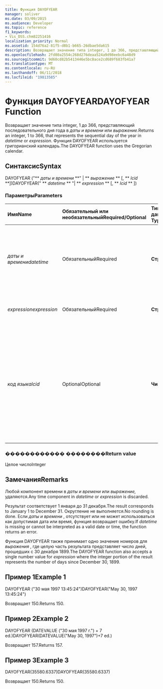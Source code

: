 ```yaml
---
title: Функция DAYOFYEAR
manager: soliver
ms.date: 03/09/2015
ms.audience: Developer
ms.topic: reference
f1_keywords:
- Vis_DSS.chm82251416
localization_priority: Normal
ms.assetid: 154d76a2-81f5-d8b1-b665-26dbae5da615
description: Возвращает значение типа integer, 1 до 366, представляющий последовательного дня года в даты и времени или выражение. Функция DAYOFYEAR используется григорианский календарь.
ms.openlocfilehash: 2fd80a2554c268d276deaa524a9d98eebc6a48d9
ms.sourcegitcommit: 9d60cd82b5413446e5bc8ace2cd689f683fb41a7
ms.translationtype: MT
ms.contentlocale: ru-RU
ms.lasthandoff: 06/11/2018
ms.locfileid: "19813585"
---
```

# <a name="dayofyear-function"></a><span data-ttu-id="6c3a0-104">Функция DAYOFYEAR</span><span class="sxs-lookup"><span data-stu-id="6c3a0-104">DAYOFYEAR Function</span></span>

<span data-ttu-id="6c3a0-105">Возвращает значение типа integer, 1 до 366, представляющий последовательного дня года в _даты и времени_ или _выражение_.</span><span class="sxs-lookup"><span data-stu-id="6c3a0-105">Returns an integer, 1 to 366, that represents the sequential day of the year in  _datetime_ or  _expression_.</span></span> <span data-ttu-id="6c3a0-106">Функция DAYOFYEAR используется григорианский календарь.</span><span class="sxs-lookup"><span data-stu-id="6c3a0-106">The DAYOFYEAR function uses the Gregorian calendar.</span></span>
  
## <a name="syntax"></a><span data-ttu-id="6c3a0-107">Синтаксис</span><span class="sxs-lookup"><span data-stu-id="6c3a0-107">Syntax</span></span>

<span data-ttu-id="6c3a0-108">DAYOFYEAR ("** *даты и времени* **" | ** *выражение* ** [, ** *lcid* **])</span><span class="sxs-lookup"><span data-stu-id="6c3a0-108">DAYOFYEAR(" ** *datetime* ** "| ** *expression* ** [, ** *lcid* ** ])</span></span> 
  
### <a name="parameters"></a><span data-ttu-id="6c3a0-109">Параметры</span><span class="sxs-lookup"><span data-stu-id="6c3a0-109">Parameters</span></span>

|<span data-ttu-id="6c3a0-110">**Имя**</span><span class="sxs-lookup"><span data-stu-id="6c3a0-110">**Name**</span></span>|<span data-ttu-id="6c3a0-111">**Обязательный или необязательный**</span><span class="sxs-lookup"><span data-stu-id="6c3a0-111">**Required/Optional**</span></span>|<span data-ttu-id="6c3a0-112">**Тип данных**</span><span class="sxs-lookup"><span data-stu-id="6c3a0-112">**Data Type**</span></span>|<span data-ttu-id="6c3a0-113">**Описание**</span><span class="sxs-lookup"><span data-stu-id="6c3a0-113">**Description**</span></span>|
|:-----|:-----|:-----|:-----|
| <span data-ttu-id="6c3a0-114">_даты и времени_</span><span class="sxs-lookup"><span data-stu-id="6c3a0-114">_datetime_</span></span> <br/> |<span data-ttu-id="6c3a0-115">Обязательный</span><span class="sxs-lookup"><span data-stu-id="6c3a0-115">Required</span></span>  <br/> |<span data-ttu-id="6c3a0-116">**Строка**</span><span class="sxs-lookup"><span data-stu-id="6c3a0-116">**String**</span></span> <br/> |<span data-ttu-id="6c3a0-117">Любая строка, часто распознается как даты и времени или ссылка на ячейку, содержащую дату и время.</span><span class="sxs-lookup"><span data-stu-id="6c3a0-117">Any string commonly recognized as a date and time or a reference to a cell containing a date and time.</span></span>  <br/> |
| <span data-ttu-id="6c3a0-118">_expression_</span><span class="sxs-lookup"><span data-stu-id="6c3a0-118">_expression_</span></span> <br/> |<span data-ttu-id="6c3a0-119">Обязательный</span><span class="sxs-lookup"><span data-stu-id="6c3a0-119">Required</span></span>  <br/> |<span data-ttu-id="6c3a0-120">**Строка**</span><span class="sxs-lookup"><span data-stu-id="6c3a0-120">**String**</span></span> <br/> |<span data-ttu-id="6c3a0-121">Любое выражение, возвращающее даты и времени.</span><span class="sxs-lookup"><span data-stu-id="6c3a0-121">Any expression that yields a date and time.</span></span>  <br/> |
| <span data-ttu-id="6c3a0-122">_код языка_</span><span class="sxs-lookup"><span data-stu-id="6c3a0-122">_lcid_</span></span> <br/> |<span data-ttu-id="6c3a0-123">Optional</span><span class="sxs-lookup"><span data-stu-id="6c3a0-123">Optional</span></span>  <br/> |<span data-ttu-id="6c3a0-124">**Число**</span><span class="sxs-lookup"><span data-stu-id="6c3a0-124">**Number**</span></span> <br/> |<span data-ttu-id="6c3a0-125">Задает идентификатор языкового стандарта для использования при оценке нелокальных datetime.</span><span class="sxs-lookup"><span data-stu-id="6c3a0-125">Specifies the locale identifier to be used in evaluating a non-local datetime.</span></span> <span data-ttu-id="6c3a0-126">Идентификатор языкового стандарта — это число, описанных в файлы заголовков системы.</span><span class="sxs-lookup"><span data-stu-id="6c3a0-126">The locale identifier is a number described in the system header files.</span></span>  <br/> |
   
### <a name="return-value"></a><span data-ttu-id="6c3a0-127">������������ ��������</span><span class="sxs-lookup"><span data-stu-id="6c3a0-127">Return value</span></span>

<span data-ttu-id="6c3a0-128">Целое число</span><span class="sxs-lookup"><span data-stu-id="6c3a0-128">Integer</span></span>
  
## <a name="remarks"></a><span data-ttu-id="6c3a0-129">Замечания</span><span class="sxs-lookup"><span data-stu-id="6c3a0-129">Remarks</span></span>

<span data-ttu-id="6c3a0-130">Любой компонент времени в _даты и времени_ или _выражение,_ удаляются.</span><span class="sxs-lookup"><span data-stu-id="6c3a0-130">Any time component in  _datetime_ or  _expression_ is discarded.</span></span> 
  
<span data-ttu-id="6c3a0-131">Результат соответствует 1 января до 31 декабря.</span><span class="sxs-lookup"><span data-stu-id="6c3a0-131">The result corresponds to January 1 to December 31.</span></span> <span data-ttu-id="6c3a0-132">Округление не выполняется.</span><span class="sxs-lookup"><span data-stu-id="6c3a0-132">No rounding is done.</span></span> <span data-ttu-id="6c3a0-133">Если _даты и времени_ , отсутствует или не может использоваться как допустимая дата или время, функция возвращает ошибку.</span><span class="sxs-lookup"><span data-stu-id="6c3a0-133">If  _datetime_ is missing or cannot be interpreted as a valid date or time, the function returns an error.</span></span> 
  
<span data-ttu-id="6c3a0-134">Функция DAYOFYEAR также принимает одно значение номеров для _выражения_ , где целую часть результата представляет число дней, прошедших с 30 декабря 1899.</span><span class="sxs-lookup"><span data-stu-id="6c3a0-134">The DAYOFYEAR function also accepts a single number value for  _expression_ where the integer portion of the result represents the number of days since December 30, 1899.</span></span> 
  
## <a name="example-1"></a><span data-ttu-id="6c3a0-135">Пример 1</span><span class="sxs-lookup"><span data-stu-id="6c3a0-135">Example 1</span></span>

<span data-ttu-id="6c3a0-136">DAYOFYEAR ("30 мая 1997 13:45:24")</span><span class="sxs-lookup"><span data-stu-id="6c3a0-136">DAYOFYEAR("May 30, 1997 13:45:24")</span></span>
  
<span data-ttu-id="6c3a0-137">Возвращает 150.</span><span class="sxs-lookup"><span data-stu-id="6c3a0-137">Returns 150.</span></span>
  
## <a name="example-2"></a><span data-ttu-id="6c3a0-138">Пример 2</span><span class="sxs-lookup"><span data-stu-id="6c3a0-138">Example 2</span></span>

<span data-ttu-id="6c3a0-139">DAYOFYEAR (DATEVALUE ("30 мая 1997 г.") + 7 ed.)</span><span class="sxs-lookup"><span data-stu-id="6c3a0-139">DAYOFYEAR(DATEVALUE("May 30, 1997")+7 ed.)</span></span>
  
<span data-ttu-id="6c3a0-140">Возвращает 157.</span><span class="sxs-lookup"><span data-stu-id="6c3a0-140">Returns 157.</span></span>
  
## <a name="example-3"></a><span data-ttu-id="6c3a0-141">Пример 3</span><span class="sxs-lookup"><span data-stu-id="6c3a0-141">Example 3</span></span>

<span data-ttu-id="6c3a0-142">DAYOFYEAR(35580.6337)</span><span class="sxs-lookup"><span data-stu-id="6c3a0-142">DAYOFYEAR(35580.6337)</span></span>
  
<span data-ttu-id="6c3a0-143">Возвращает 150.</span><span class="sxs-lookup"><span data-stu-id="6c3a0-143">Returns 150.</span></span>
  


